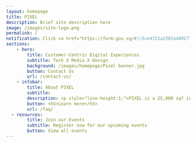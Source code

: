 ```yaml
---
layout: homepage
title: PIXEL
description: Brief site description here
image: /images/site-logo.png
permalink: /
notification: Click <a href="https://form.gov.sg/#!/5ce4f21a2305a40017faf7b0" target="_blank">here</a> to receive the latest updates about IMDA initiatives, events, and more! Click <a href="https://gems.gevme.com/mailing-list" target="_blank">here</a> to find out more about PIXEL initiatives, events, and more
sections:
    - hero:
        title: Customer-Centric Digital Experiences
        subtitle: Tech X Media X Design
        background: /images/homepage/Pixel banner.jpg
        button: Contact Us
        url: /contact-us/
    - infobar:
        title: About PIXEL
        subtitle:
        description: <p style="line-height:1;">PIXEL is a 25,000 sqf innovation space at One North that provides the Infocomm and Media (ICM) industry with facilities, expertise and programmes to ideate, experiment and build customer-centric digital experiences for the future.</p>
        button: <h5>Learn more</h5>
        url: /faq/        
  - resources:
        title: Join our Events
        subtitle: Register now for our upcoming events
        button: View all events 
---
```

